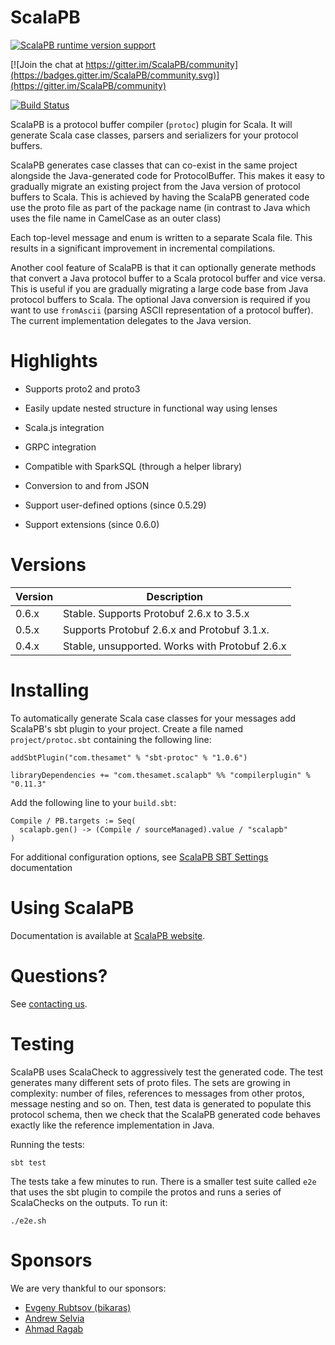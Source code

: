 # ScalaPB

[![ScalaPB runtime version support](https://index.scala-lang.org/scalapb/scalapb/scalapb-runtime/latest-by-scala-version.svg?platform=jvm)](https://index.scala-lang.org/scalapb/scalapb/scalapb-runtime)

[![Join the chat at https://gitter.im/ScalaPB/community](https://badges.gitter.im/ScalaPB/community.svg)](https://gitter.im/ScalaPB/community)

[![Build Status](https://github.com/scalapb/ScalaPB/workflows/CI/badge.svg)](https://github.com/scalapb/ScalaPB/actions?query=workflow%3ACI)

ScalaPB is a protocol buffer compiler (`protoc`) plugin for Scala. It will
generate Scala case classes, parsers and serializers for your protocol
buffers.

ScalaPB generates case classes that can co-exist in the same project alongside
the Java-generated code for ProtocolBuffer. This makes it easy to gradually
migrate an existing project from the Java version of protocol buffers to
Scala. This is achieved by having the ScalaPB generated code use the proto
file as part of the package name (in contrast to Java which uses the file name
in CamelCase as an outer class)

Each top-level message and enum is written to a separate Scala file. This
results in a significant improvement in incremental compilations.

Another cool feature of ScalaPB is that it can optionally generate methods
that convert a Java protocol buffer to a Scala protocol buffer and vice versa.
This is useful if you are gradually migrating a large code base from Java
protocol buffers to Scala. The optional Java conversion is required if you
want to use `fromAscii` (parsing ASCII representation of a protocol buffer).
The current implementation delegates to the Java version.

# Highlights

- Supports proto2 and proto3

- Easily update nested structure in functional way using lenses

- Scala.js integration

- GRPC integration

- Compatible with SparkSQL (through a helper library)

- Conversion to and from JSON

- Support user-defined options (since 0.5.29)

- Support extensions (since 0.6.0)

# Versions

| Version | Description                                    |
| ------- | ---------------------------------------------- |
| 0.6.x   | Stable. Supports Protobuf 2.6.x to 3.5.x       |
| 0.5.x   | Supports Protobuf 2.6.x and Protobuf 3.1.x.    |
| 0.4.x   | Stable, unsupported. Works with Protobuf 2.6.x |

# Installing

To automatically generate Scala case classes for your messages add ScalaPB's
sbt plugin to your project. Create a file named `project/protoc.sbt`
containing the following line:

    addSbtPlugin("com.thesamet" % "sbt-protoc" % "1.0.6")

    libraryDependencies += "com.thesamet.scalapb" %% "compilerplugin" % "0.11.3"

Add the following line to your `build.sbt`:

    Compile / PB.targets := Seq(
      scalapb.gen() -> (Compile / sourceManaged).value / "scalapb"
    )

For additional configuration options, see [ScalaPB SBT Settings](https://scalapb.github.io/docs/sbt-settings) documentation

# Using ScalaPB

Documentation is available at [ScalaPB website](https://scalapb.github.io/).

# Questions?

See [contacting us](https://scalapb.github.io/docs/contact).

# Testing

ScalaPB uses ScalaCheck to aggressively test the generated code. The test
generates many different sets of proto files. The sets are growing in
complexity: number of files, references to messages from other protos, message
nesting and so on. Then, test data is generated to populate this protocol
schema, then we check that the ScalaPB generated code behaves exactly like
the reference implementation in Java.

Running the tests:

    sbt test

The tests take a few minutes to run. There is a smaller test suite called
`e2e` that uses the sbt plugin to compile the protos and runs a series of
ScalaChecks on the outputs. To run it:

    ./e2e.sh

# Sponsors

We are very thankful to our sponsors:

- [Evgeny Rubtsov (bikaras)](https://github.com/bikaras)
- [Andrew Selvia](https://github.com/andrew-selvia)
- [Ahmad Ragab](https://github.com/ASRagab)
